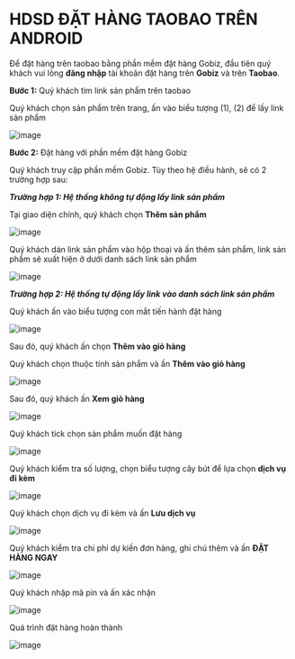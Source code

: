 # HDSD ĐẶT HÀNG TAOBAO TRÊN ANDROID

Để đặt hàng trên taobao bằng phần mềm đặt hàng Gobiz, đầu tiên quý khách vui lòng **đăng nhập** tài khoản đặt hàng trên **Gobiz** và trên **Taobao**.


**Bước 1:** Quý khách tìm link sản phẩm trên taobao

Quý khách chọn sản phẩm trên trang, ấn vào biểu tượng (1), (2) để lấy link sản phẩm

![image](https://user-images.githubusercontent.com/109578103/202609147-0322dc1b-c4aa-4645-bc43-2af483eb2f82.png)

**Bước 2:** Đặt hàng với phần mềm đặt hàng Gobiz

Quý khách truy cập phần mềm Gobiz. Tùy theo hệ điều hành, sẽ có 2 trường hợp sau:


***Trường hợp 1: Hệ thống không tự động lấy link sản phẩm***

Tại giao diện chính, quý khách chọn **Thêm sản phẩm**

![image](https://user-images.githubusercontent.com/109578103/202609170-817be27c-b853-473e-afb0-748a1eca23c5.png)

Quý khách dán link sản phẩm vào hộp thoại và ấn thêm sản phẩm, link sản phẩm sẽ xuất hiện ở dưới danh sách link sản phẩm

![image](https://user-images.githubusercontent.com/109578103/202609979-88238cea-536e-4ec2-90d4-ec41a6c6a126.png)
 


***Trường hợp 2: Hệ thống tự động lấy link vào danh sách link sản phẩm***

Quý khách ấn vào biểu tượng con mắt tiến hành đặt hàng

![image](https://user-images.githubusercontent.com/109578103/202610001-042ff082-f137-4615-9ecf-0cfd00f1d869.png)


Sau đó, quý khách ấn chọn **Thêm vào giỏ hàng**

Quý khách chọn thuộc tính sản phẩm và ấn **Thêm vào giỏ hàng**

![image](https://user-images.githubusercontent.com/109578103/202609342-e365da22-7c0a-4faf-8309-734a87355c32.png)


Sau đó, quý khách ấn **Xem giỏ hàng**
 
![image](https://user-images.githubusercontent.com/109578103/202609379-4a7b3480-c2ac-4602-ba13-0512e20a42a5.png)


Quý khách tick chọn sản phẩm muốn đặt hàng

![image](https://user-images.githubusercontent.com/109578103/202609414-0bdbe4c4-6bd4-4e48-8ffb-9760b5784f4a.png)


Quý khách kiểm tra số lượng, chọn biểu tượng cây bút để lựa chọn **dịch vụ đi kèm**
 
![image](https://user-images.githubusercontent.com/109578103/202609449-ca2e6c51-d4a6-4e78-b698-a02c5bd46e0b.png)
 

Quý khách chọn dịch vụ đi kèm và ấn **Lưu dịch vụ**
 
![image](https://user-images.githubusercontent.com/109578103/202609463-65f4b820-e5ee-482b-8a84-817079a85510.png)


Quý khách kiểm tra chi phí dự kiến đơn hàng, ghi chú thêm và ấn **ĐẶT HÀNG NGAY**
 
![image](https://user-images.githubusercontent.com/109578103/202609683-6c33b08f-4ed3-4e60-a948-9cf9fae306cb.png)


Quý khách nhập mã pin và ấn xác nhận

![image](https://user-images.githubusercontent.com/109578103/202609699-2d76761d-549e-45ba-bd29-30d68497fed0.png)


Quá trình đặt hàng hoàn thành
 
![image](https://user-images.githubusercontent.com/109578103/202609721-32067ad3-2041-4877-8b7a-7a61b3c7f1ac.png)

